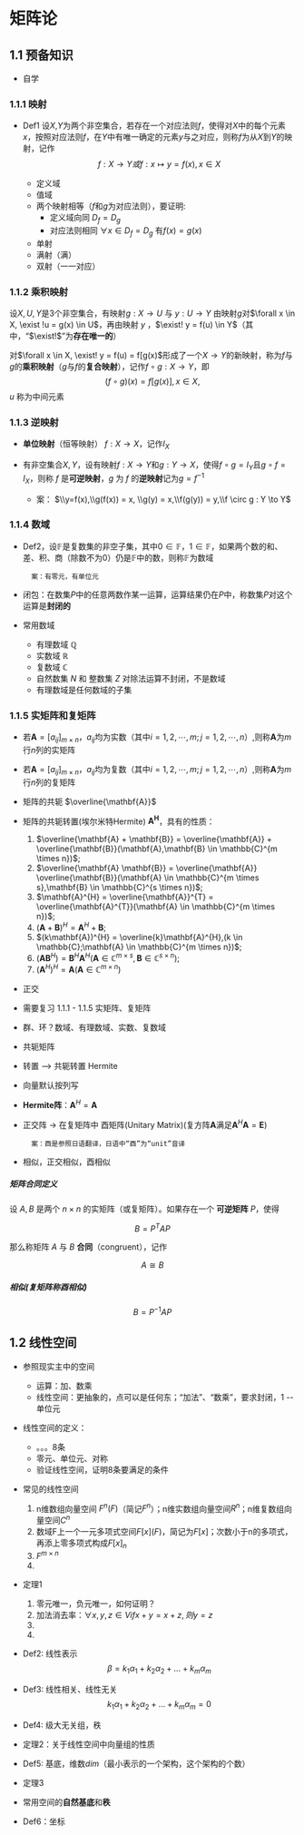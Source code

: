 # 矩阵论

## 1.1 预备知识
- 自学

### 1.1.1 映射
- Def1 
    设$X$,$Y$为两个非空集合，若存在一个对应法则$f$，使得对$X$中的每个元素$x$，按照对应法则$f$，在$Y$中有唯一确定的元素$y$与之对应，则称$f$为从$X$到$Y$的映射，记作
    $$
        f : X \to Y 或 f : x \mapsto y = f(x), x \in X
    $$

    - 定义域
    - 值域
    - 两个映射相等（$f$和$g$为对应法则），要证明:
        - 定义域向同 $D_f = D_g$
        - 对应法则相同 $\forall x \in D_f=D_g$ 有$f(x) = g(x)$
    - 单射
    - 满射（满）
    - 双射（一一对应）

### 1.1.2 乘积映射
    
设$X,U,Y$是3个非空集合，有映射$g:X \to U$ 与 $y:U \to Y$ 由映射$g$对$\forall  x \in X, \exist !u = g(x) \in U$，再由映射 $y$ ，$\exist! y = f(u) \in Y$（其中，“$\exist!$”为**存在唯一的**）

对$\forall x \in X, \exist! y = f(u) = f[g(x)$形成了一个$X \to Y$的新映射，称为$f$与$g$的**乘积映射**（$g$与$f$的**复合映射**），记作$f \circ g: X \to Y$，即
$$
    (f \circ g)(x) = f[g(x)], x \in X,
$$
$u$ 称为中间元素

### 1.1.3 逆映射

- **单位映射**（恒等映射） $f: X \to X$，记作$I_X$

- 有非空集合$X,Y$，设有映射$f:X \to Y$和$g: Y \to X$，使得$f \circ g = I_Y$且$g \circ f = I_X$，则称 $f$ 是**可逆映射**，$g$ 为 $f$ 的**逆映射**记为$g = f^{-1}$
    - 案： $\\y=f(x),\\g(f(x)) = x, \\g(y) = x,\\f(g(y)) = y,\\f \circ g : Y \to Y$

### 1.1.4 数域

- Def2，设$\mathbb{F}$是复数集的非空子集，其中$0 \in \mathbb{F}$，$1 \in \mathbb{F}$，如果两个数的和、差、积、商（除数不为0）仍是$\mathbb{F}$中的数，则称$\mathbb{F}$为数域
    
        案：有零元，有单位元

- 闭包：在数集$P$中的任意两数作某一运算，运算结果仍在$P$中，称数集$P$对这个运算是**封闭的**

- 常用数域
    - 有理数域 $\mathbb{Q}$
    - 实数域 $\mathbb{R}$
    - 复数域 $\mathbb{C}$
    - 自然数集 $N$ 和 整数集 $Z$ 对除法运算不封闭，不是数域
    - 有理数域是任何数域的子集

### 1.1.5 实矩阵和复矩阵

- 若$\mathbf{A} = [a_{ij}]_{m \times n}，a_{ij}$均为实数（其中$i=1,2,\cdots,m;j=1,2,\cdots,n$）,则称$\mathbf{A}$为$m$行$n$列的实矩阵
- 若$\mathbf{A} = [a_{ij}]_{m \times n}，a_{ij}$均为复数（其中$i=1,2,\cdots,m;j=1,2,\cdots,n$）,则称$\mathbf{A}$为$m$行$n$列的复矩阵

- 矩阵的共轭 $\overline{\mathbf{A}}$
- 矩阵的共轭转置(埃尔米特Hermite) $\mathbf{A^{H}}$，具有的性质：
    1. $\overline{\mathbf{A} + \mathbf{B}} = \overline{\mathbf{A}} + \overline{\mathbf{B}}(\mathbf{A},\mathbf{B} \in \mathbb{C}^{m \times n})$;
    2. $\overline{\mathbf{A}  \mathbf{B}} = \overline{\mathbf{A}}  \overline{\mathbf{B}}(\mathbf{A} \in \mathbb{C}^{m \times s},\mathbf{B} \in \mathbb{C}^{s \times n})$;
    3. $\mathbf{A}^{H} = \overline{\mathbf{A}}^{T} = \overline{\mathbf{A}^{T}}(\mathbf{A} \in \mathbb{C}^{m \times n})$;
    4. $(\mathbf{A} + \mathbf{B})^{H} = \mathbf{A}^{H} + \mathbf{B}$;
    5. $(k\mathbf{A})^{H} = \overline{k}\mathbf{A}^{H},(k \in \mathbb{C};\mathbf{A} \in \mathbb{C}^{m \times n})$;
    6. $(\mathbf{AB}^{H}) = \mathbf{B}^{H}\mathbf{A}^{H}(\mathbf{A} \in \mathbb{C}^{m \times s},\mathbf{B} \in \mathbb{C}^{s \times n})$;
    7. $(\mathbf{A}^{H})^{H} = \mathbf{A}(\mathbf{A} \in \mathbb{C}^{m \times n})$

<!--#### 实矩阵与复矩阵对比

- 太多了，不想写了
| 实矩阵 | 复矩阵 |
| --- | --- |
| **向量的长度（模）**<br>向量 $\mathbf{\alpha} = $ | **向量的长度（模）**<br> |
-->

- 正交
- 需要复习 1.1.1 - 1.1.5 实矩阵、复矩阵
- 群、环？数域、有理数域、实数、复数域
- 共轭矩阵
- 转置 --> 共轭转置 Hermite
- 向量默认按列写
- **Hermite阵**：$\mathbf{A}^{H} = \mathbf{A}$
- 正交阵 -> 在复矩阵中 酉矩阵(Unitary Matrix)(复方阵$\mathbf{A}$满足$\mathbf{A}^{H}\mathbf{A} = \mathbf{E}$)
    
        案：酉是参照日语翻译，日语中“酉”为“unit”音译

- 相似，正交相似，酉相似
##### 矩阵合同定义

设 $A, B$ 是两个 $n \times n$ 的实矩阵（或复矩阵）。如果存在一个 **可逆矩阵** $P$，使得

$$
B = P^{T} A P
$$

那么称矩阵 $A$ 与 $B$ **合同**（congruent），记作

$$
A \cong B
$$

##### 相似(复矩阵称酉相似)

$$
    B = P^{-1} A P
$$

## 1.2 线性空间

- 参照现实主中的空间
    - 运算：加、数乘
    - 线性空间：更抽象的，点可以是任何东；“加法”、“数乘”，要求封闭，1 -- 单位元

- 线性空间的定义：
    - 。。。8条
    - 零元、单位元、对称
    - 验证线性空间，证明8条要满足的条件

- 常见的线性空间
    1. n维数组向量空间 $F^n(F)$（简记$F^n$）；n维实数组向量空间$R^n$；n维复数组向量空间$C^n$
    2. 数域F上一个一元多项式空间$F[x](F)$，简记为$F[x]$；次数小于n的多项式，再添上零多项式构成$F[x]_n$
    3. $F^{m \times n}$
    4. <!--区间$[a,b]$上连续的复数空间$C[]$-->

- 定理1 
    1. 零元唯一，负元唯一，如何证明？
    2. 加法消去率：$\forall x,y,z \in V if x+y = x+z, 则y=z$
    3. 
    4. 

- Def2: 线性表示
    $$ 
        \beta = k_1\alpha_1 + k_2\alpha_2 + \dots + k_m\alpha_m
    $$

- Def3: 线性相关、线性无关
    $$
        k_1\alpha_1 + k_2\alpha_2 + \dots + k_m\alpha_m = 0
    $$

- Def4: 级大无关组，秩

- 定理2：关于线性空间中向量组的性质

- Def5: 基底，维数$dim$（最小表示的一个架构，这个架构的个数）

- 定理3

- 常用空间的**自然基底**和**秩**

- Def6：坐标
